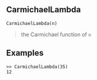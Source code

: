 ## CarmichaelLambda

```
CarmichaelLambda(n)
```

>  the Carmichael function of `n`

## Examples
```
>> CarmichaelLambda(35)
12
```